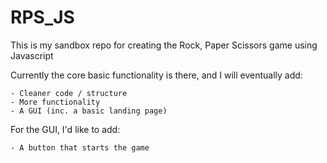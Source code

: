 # RPS_JS

This is my sandbox repo for creating the Rock, Paper Scissors game using Javascript

Currently the core basic functionality is there, and I will eventually add:

    - Cleaner code / structure
    - More functionality
    - A GUI (inc. a basic landing page)

For the GUI, I'd like to add:

    - A button that starts the game
    